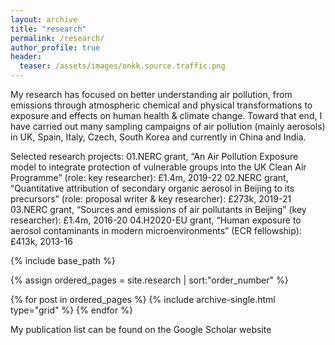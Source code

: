 ```yaml
---
layout: archive
title: "research"
permalink: /research/
author_profile: true
header:
  teaser: /assets/images/onkk.source.traffic.png
---
```


My research has focused on better understanding air pollution, from emissions through atmospheric chemical and physical transformations to exposure and effects on human health & climate change. 
Toward that end, I have carried out many sampling campaigns of air pollution (mainly aerosols) in UK, Spain, Italy, Czech, South Korea and currently in China and India.

Selected research projects:
01.NERC grant, “An Air Pollution Exposure model to integrate protection of vulnerable groups into the UK Clean Air Programme” (role: key researcher): £1.4m, 2019-22
02.NERC grant, “Quantitative attribution of secondary organic aerosol in Beijing to its precursors” (role: proposal writer & key researcher): £273k, 2019-21
03.NERC grant, “Sources and emissions of air pollutants in Beijing” (key researcher): £1.4m, 2016-20
04.H2020-EU grant, “Human exposure to aerosol contaminants in modern microenvironments” (ECR fellowship): £413k, 2013-16

<nbsp>

{% include base_path %}

{% assign ordered_pages = site.research | sort:"order_number" %}

{% for post in ordered_pages %}
  {% include archive-single.html type="grid" %}
{% endfor %}
  
 My publication list can be found on the Google Scholar website
